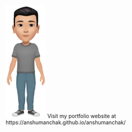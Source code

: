 <img src="https://github.com/anshumanchak/anshumanchak/blob/master/images/me.gif" alt="Hi :D" height="300"/>
Visit my portfolio website at https://anshumanchak.github.io/anshumanchak/
